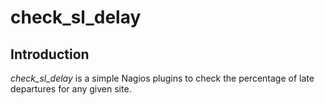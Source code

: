 # check\_sl\_delay

## Introduction

*check_sl_delay* is a simple Nagios plugins to check the percentage of late departures for any given site.
